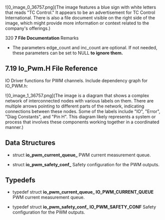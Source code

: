 

![0_image_0_36757.png](The image features a blue sign with white letters that reads "TC Control." It appears to be an advertisement for TC Control International. There is also a file document visible on the right side of the image, which might provide more information or context related to the company's offerings.)

320 **7 File Documentation**
Remarks
- The parameters edge_count and inc_count are optional. If not needed, these parameters can be set to NULL **to ignore them.**

## 7.19 Io_Pwm.H File Reference

IO Driver functions for PWM channels. Include dependency graph for IO_PWM.h:

![0_image_1_36757.png](The image is a diagram that shows a complex network of interconnected nodes with various labels on them. There are multiple arrows pointing to different parts of the network, indicating connections between these nodes. Some of the labels include "IO", "Error", "Diag Constants", and "Pin H". This diagram likely represents a system or process that involves these components working together in a coordinated manner.)

## Data Structures

- struct **io_pwm_current_queue_**
PWM current measurement queue.

- struct **io_pwm_safety_conf_**
Safety configuration for the PWM outputs.

## Typedefs

- typedef struct **io_pwm_current_queue_ IO_PWM_CURRENT_QUEUE**
PWM current measurement queue.

- typedef struct **io_pwm_safety_conf_ IO_PWM_SAFETY_CONF**
Safety configuration for the PWM outputs.